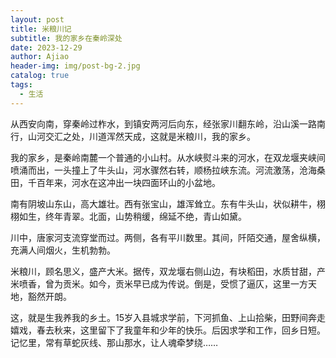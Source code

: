 ```yaml
---
layout: post
title: 米粮川记
subtitle: 我的家乡在秦岭深处
date: 2023-12-29
author: Ajiao
header-img: img/post-bg-2.jpg
catalog: true
tags:
  - 生活
---
```

从西安向南，穿秦岭过柞水，到镇安两河后向东，经张家川翻东岭，沿山溪一路南行，山河交汇之处，川道浑然天成，这就是米粮川，我的家乡。

我的家乡，是秦岭南麓一个普通的小山村。从水峡熨斗来的河水，在双龙堰夹峡间喷涌而出，一头撞上了牛头山，河水骤然右转，顺杨拉峡东流。河流激荡，沧海桑田，千百年来，河水在这冲出一块四面环山的小盆地。

南有阴坡山东山，高大雄壮。西有张宝山，雄浑耸立。东有牛头山，状似耕牛，栩栩如生，终年青翠。北面，山势稍缓，绵延不绝，青山如黛。

川中，唐家河支流穿堂而过。两侧，各有平川数里。其间，阡陌交通，屋舍纵横，充满人间烟火，生机勃勃。

米粮川，顾名思义，盛产大米。据传，双龙堰右侧山边，有块稻田，水质甘甜，产米喷香，曾为贡米。如今，贡米早已成为传说。倒是，受惯了逼仄，这里一方天地，豁然开朗。

这，就是生我养我的乡土。15岁入县城求学前，下河抓鱼、上山拾柴，田野间奔走嬉戏，春去秋来，这里留下了我童年和少年的快乐。后因求学和工作，回乡日短。记忆里，常有草蛇灰线、那山那水，让人魂牵梦绕……
